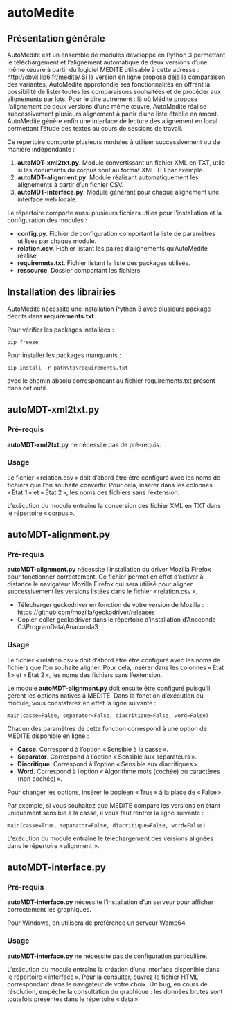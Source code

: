 # autoMedite

## Présentation générale

AutoMedite est un ensemble de modules développé en Python 3 permettant le téléchargement et l’alignement automatique de deux versions d’une même œuvre à partir du logiciel MEDITE utilisable à cette adresse : http://obvil.lip6.fr/medite/ Si la version en ligne propose déjà la comparaison des variantes, AutoMedite approfondie ses fonctionnalités en offrant la possibilité de lister toutes les comparaisons souhaitées et de procéder aux alignements par lots. Pour le dire autrement : là où Médite propose l’alignement de deux versions d’une même œuvre, AutoMedite réalise successivement plusieurs alignement à partir d’une liste établie en amont. AutoMedite génère enfin une interface de lecture des alignement en local permettant l’étude des textes au cours de sessions de travail.

Ce répertoire comporte plusieurs modules à utiliser successivement ou de manière indépendante :

1. **autoMDT-xml2txt.py**. Module convertissant un fichier XML en TXT, utile si les documents du corpus sont au format XML-TEI par exemple.
2. **autoMDT-alignment.py**. Module réalisant automatiquement les alignements à partir d’un fichier CSV.
3. **autoMDT-interface.py**. Module générant pour chaque alignement une interface web locale.

Le répertoire comporte aussi plusieurs fichiers utiles pour l’installation et la configuration des modules :
* **config.py**. Fichier de configuration comportant la liste de paramètres utilisés par chaque module.
* **relation.csv**. Fichier listant les paires d’alignements qu’AutoMedite réalise
* **requiremnts.txt**. Fichier listant la liste des packages utilisés.
* **ressource**. Dossier comportant les fichiers 

## Installation des librairies

AutoMedite nécessite une installation Python 3 avec plusieurs package décrits dans **requirements.txt**.

Pour vérifier les packages installées :

    pip freeze
    
Pour installer les packages manquants :

    pip install -r path\to\requirements.txt
    
avec le chemin absolu correspondant au fichier requirements.txt présent dans cet outil.

## autoMDT-xml2txt.py

### Pré-requis

**autoMDT-xml2txt.py** ne nécessite pas de pré-requis.

### Usage

Le fichier « relation.csv » doit d’abord être être configuré avec les noms de fichiers que l’on souhaite convertir. Pour cela, insérer dans les colonnes « État 1 » et « État 2 », les noms des fichiers sans l’extension.

L’exécution du module entraîne la conversion des fichier XML en TXT dans le répertoire « corpus ».

## autoMDT-alignment.py

### Pré-requis

**autoMDT-alignment.py** nécessite l’installation du driver Mozilla Firefox pour fonctionner correctement. Ce fichier permet en effet d’activer à distance le navigateur Mozilla Firefox qui sera utilisé pour aligner successivement les versions listées dans le fichier « relation.csv ».

* Télécharger geckodriver en fonction de votre version de Mozilla : https://github.com/mozilla/geckodriver/releases
* Copier-coller geckodriver dans le répertoire d’installation d’Anaconda C:\\ProgramData\\Anaconda3

### Usage

Le fichier « relation.csv » doit d’abord être être configuré avec les noms de fichiers que l’on souhaite aligner. Pour cela, insérer dans les colonnes « État 1 » et « État 2 », les noms des fichiers sans l’extension.

Le module **autoMDT-alignment.py** doit ensuite être configuré puisqu’il gèrent les options natives à MEDITE. Dans la fonction d’exécution du module, vous constaterez en effet la ligne suivante :

    main(casse=False, separator=False, diacritique=False, word=False)
    
Chacun des paramètres de cette fonction correspond à une option de MEDITE disponible en ligne :

* **Casse**. Correspond à l’option « Sensible à la casse ».
* **Separator**. Correspond à l’option « Sensible aux séparateurs ».
* **Diacritique**. Correspond à l’option « Sensible aux diacritiques ».
* **Word**. Correspond à l’option « Algorithme mots (cochée) ou caractères (non cochée) ».

Pour changer les options, insérer le booléen « True » à la place de « False ».

Par exemple, si vous souhaitez que MEDITE compare les versions en étant uniquement sensible à la casse, il vous faut rentrer la ligne suivante :

    main(casse=True, separator=False, diacritique=False, word=False)

L’exécution du module entraîne le téléchargement des versions alignées dans le répertoire « alignment  ».

## autoMDT-interface.py

### Pré-requis

**autoMDT-interface.py** nécessite l’installation d’un serveur pour afficher correctement les graphiques. 

Pour Windows, on utilisera de préférence un serveur Wamp64.

### Usage

**autoMDT-interface.py** ne nécessite pas de configuration particulière.

L’exécution du module entraîne la création d’une interface disponible dans le répertoire « interface ». Pour la consulter, ouvrez le fichier HTML correspondant dans le navigateur  de votre choix. Un bug, en cours de résolution, empêche la consultation du graphique : les données brutes sont toutefois présentes dans le répertoire « data ».